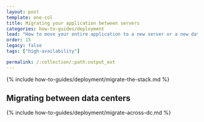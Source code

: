 ```yaml
---
layout: post
template: one-col
title: Migrating your application between servers
categories: how-to-guides/deployment
lead: "How to move your entire application to a new server or a new data center"
order: 15
legacy: false
tags: ["high-availability"]

permalink: /:collection/:path:output_ext
---
```

{% include how-to-guides/deployment/migrate-the-stack.md %}

## Migrating between data centers

{% include how-to-guides/deployment/migrate-across-dc.md %}